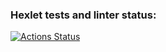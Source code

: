 ### Hexlet tests and linter status:
[![Actions Status](https://github.com/grgmsk/java-project-61/workflows/hexlet-check/badge.svg)](https://github.com/grgmsk/java-project-61/actions)